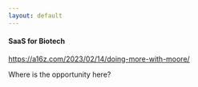 ```yaml
---
layout: default
---
```


#### SaaS for Biotech


https://a16z.com/2023/02/14/doing-more-with-moore/


Where is the opportunity here?
